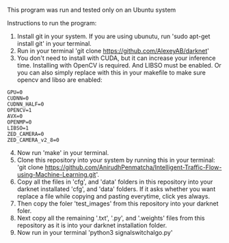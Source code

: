 This program was run and tested only on an Ubuntu system

Instructions to run the program:

1. Install git in your system. If you are using ubunutu, run 'sudo apt-get install git' in your terminal. 
2. Run in your terminal 'git clone https://github.com/AlexeyAB/darknet' 
3. You don't need to install with CUDA, but it can increase your inference time. Installing with OpenCV is required. And LIBSO must be enabled. 
Or you can also simply replace with this in your makefile to make sure opencv and libso are enabled: 
```
GPU=0
CUDNN=0
CUDNN_HALF=0
OPENCV=1
AVX=0
OPENMP=0
LIBSO=1
ZED_CAMERA=0
ZED_CAMERA_v2_8=0
```
4. Now run 'make' in your terminal. 
2. Clone this repository into your system by running this in your terminal: 'git clone https://github.com/AnirudhPenmatcha/Intelligent-Traffic-Flow-using-Machine-Learning.git'.
3. Copy all the files in 'cfg', and 'data' folders in this repository into your darknet installated 'cfg', and 'data' folders. If it asks whether you want replace a file while copying and pasting everytime, click yes always.
4. Then copy the foler 'test_images' from this repository into your darknet foler. 
5. Next copy all the remaining '.txt', '.py', and '.weights' files from this repository as it is into your darknet installation folder.  
7. Now run in your terminal 'python3 signalswitchalgo.py' 
